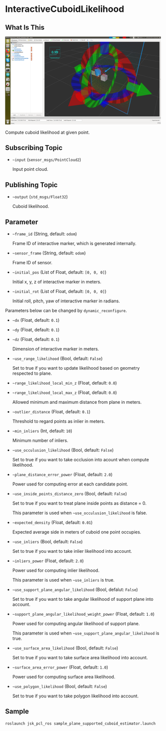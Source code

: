 # InteractiveCuboidLikelihood

## What Is This
![](images/interactive_cuboid_likelihood.png)

Compute cuboid likelihood at given point.


## Subscribing Topic

* `~input` (`sensor_msgs/PointCloud2`)

  Input point cloud.


## Publishing Topic

* `~output` (`std_msgs/Float32`)

  Cuboid likelihood.


## Parameter

* `~frame_id` (String, default: `odom`)

  Frame ID of interactive marker, which is generated internally.

* `~sensor_frame` (String, default: `odom`)

  Frame ID of sensor.

* `~initial_pos` (List of Float, default: `[0, 0, 0]`)

  Initial x, y, z of interactive marker in meters.

* `~initial_rot` (List of Float, default: `[0, 0, 0]`)

  Initial roll, pitch, yaw of interactive marker in radians.

Parameters below can be changed by `dynamic_reconfigure`.

* `~dx` (Float, default: `0.1`)
* `~dy` (Float, default: `0.1`)
* `~dz` (Float, default: `0.1`)

  Dimension of interactive marker in meters.

* `~use_range_likelihood` (Bool, default: `False`)

  Set to true if you want to update likelihood based on geometry respected to plane.

* `~range_likelihood_local_min_z` (Float, default: `0.0`)
* `~range_likelihood_local_max_z` (Float, default: `0.0`)

  Allowed minimum and maximum distance from plane in meters.

* `~outlier_distance` (Float, default: `0.1`)

  Threshold to regard points as inlier in meters.

* `~min_inliers` (Int, default: `10`)

  Minimum number of inliers.

* `~use_occulusion_likelihood` (Bool, default: `False`)

  Set to true if you want to take occlusion into acount when compute likelihood.

* `~plane_distance_error_power` (Float, default: `2.0`)

  Power used for computing error at each candidate point.

* `~use_inside_points_distance_zero` (Bool, default: `False`)

  Set to true if you want to treat plane inside points as distance = 0.

  This parameter is used when `~use_occulusion_likelihood` is false.

* `~expected_density` (Float, default: `0.01`)

  Expected average side in meters of cuboid one point occupies.

* `~use_inliers` (Bool, default: `False`)

  Set to true if you want to take inlier likelihood into account.

* `~inliers_power` (Float, default: `2.0`)

  Power used for computing inlier likelihood.

  This parameter is used when `~use_inliers` is true.

* `~use_support_plane_angular_likelihood` (Bool, defalut: `False`)

  Set to true if you want to take angular likelihood of support plane into account.

* `~support_plane_angular_likelihood_weight_power` (Float, default: `1.0`)

  Power used for computing angular likelihood of support plane.

  This parameter is used when `~use_support_plane_angular_likelihood` is true.

* `~use_surface_area_likelihood` (Bool, default: `False`)

  Set to true if you want to take surface area likelihood into account.

* `~surface_area_error_power` (Float, default: `1.0`)

  Power used for computing surface area likelihood.

* `~use_polygon_likelihood` (Bool, default: `False`)

  Set to true if you want to take polygon likelihood into account.


## Sample

```bash
roslaunch jsk_pcl_ros sample_plane_supported_cuboid_estimator.launch
```
